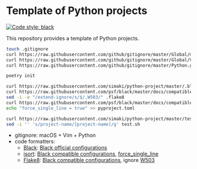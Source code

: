 # Template of Python projects

[![Code style: black](https://img.shields.io/badge/code%20style-black-000000.svg)](https://github.com/psf/black)

This repository provides a template of Python projects.

```sh
touch .gitignore
curl https://raw.githubusercontent.com/github/gitignore/master/Global/macOS.gitignore >> .gitignore
curl https://raw.githubusercontent.com/github/gitignore/master/Global/Vim.gitignore >> .gitignore
curl https://raw.githubusercontent.com/github/gitignore/master/Python.gitignore >> .gitignore
```

```sh
poetry init
```

```sh
curl https://raw.githubusercontent.com/simaki/python-project/master/.black >> pyproject.toml
curl https://raw.githubusercontent.com/psf/black/master/docs/compatible_configs/flake8/.flake8 > .flake8
sed -i -e "/extend-ignore/s/$/,W503/" .flake8
curl https://raw.githubusercontent.com/psf/black/master/docs/compatible_configs/isort/pyproject.toml >> pyproject.toml
echo "force_single_line = true" >> pyproject.toml
```

```sh
curl https://raw.githubusercontent.com/simaki/python-project/master/test.sh > test.sh
sed -i '' 's/project-name/[project-name]/g' test.sh
```

* gitignore: macOS + Vim + Python
* code formatters:
  - [Black](https://github.com/psf/black): [Black official configurations](https://github.com/psf/black#pyprojecttoml)
  - [isort](https://github.com/PyCQA/isort): [Black compatible configurations](https://github.com/psf/black/blob/master/docs/compatible_configs.md#isort), [force_single_line](https://pycqa.github.io/isort/docs/configuration/options/#force-single-line)
  - [Flake8](https://flake8.pycqa.org/en/latest/): [Black compatible configurations](https://github.com/psf/black/blob/master/docs/compatible_configs.md#isort), ignore [W503](https://www.flake8rules.com/rules/W503.html)
